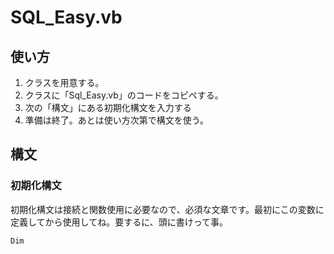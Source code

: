 # SQL_Easy.vb

## 使い方

 1. クラスを用意する。
 2. クラスに「Sql_Easy.vb」のコードをコピペする。
 3. 次の「構文」にある初期化構文を入力する
 4. 準備は終了。あとは使い方次第で構文を使う。

## 構文

### 初期化構文
初期化構文は接続と関数使用に必要なので、必須な文章です。最初にこの変数に定義してから使用してね。要するに、頭に書けって事。

    Dim 
